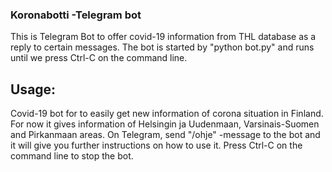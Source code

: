 ### Koronabotti -Telegram bot

This is Telegram Bot to offer covid-19 information from THL database as a reply to certain messages.
The bot is started by "python bot.py" and runs until we press Ctrl-C on the command line.

## Usage:

Covid-19 bot for to easily get new information of corona situation in Finland.
For now it gives information of Helsingin ja Uudenmaan, Varsinais-Suomen and Pirkanmaan areas.
On Telegram, send "/ohje" -message to the bot and it will give you further instructions on how to use it.
Press Ctrl-C on the command line to stop the bot.
